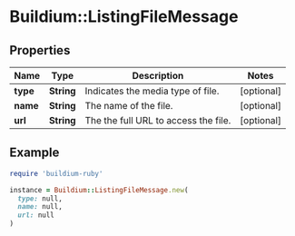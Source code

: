 # Buildium::ListingFileMessage

## Properties

| Name | Type | Description | Notes |
| ---- | ---- | ----------- | ----- |
| **type** | **String** | Indicates the media type of file. | [optional] |
| **name** | **String** | The name of the file. | [optional] |
| **url** | **String** | The the full URL to access the file. | [optional] |

## Example

```ruby
require 'buildium-ruby'

instance = Buildium::ListingFileMessage.new(
  type: null,
  name: null,
  url: null
)
```

